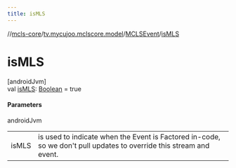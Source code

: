 ```yaml
---
title: isMLS
---
```

//[mcls-core](../../../index.html)/[tv.mycujoo.mclscore.model](../index.html)/[MCLSEvent](index.html)/[isMLS](is-m-l-s.html)



# isMLS



[androidJvm]\
val [isMLS](is-m-l-s.html): [Boolean](https://kotlinlang.org/api/latest/jvm/stdlib/kotlin/-boolean/index.html) = true



#### Parameters


androidJvm

| | |
|---|---|
| isMLS | is used to indicate when the Event is Factored in-code, so we don't pull updates to override this stream and event. |




